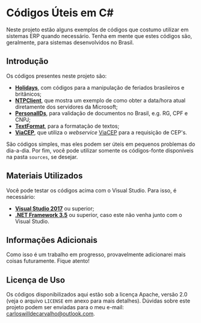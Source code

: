# Códigos Úteis em C\#

Neste projeto estão alguns exemplos de códigos que costumo utilizar em sistemas ERP quando necessário. Tenha em mente que estes códigos são, geralmente, para sistemas desenvolvidos no Brasil.

## Introdução

Os códigos presentes neste projeto são:

- [**Holidays**](Utilities/Holidays), com códigos para a manipulação de feriados brasileiros e britânicos;
- [**NTPClient**](Utilities/NTPClient), que mostra um exemplo de como obter a data/hora atual diretamente dos servidores da Microsoft;
- [**PersonalIDs**](Utilities/PersonalIDs), para validação de documentos no Brasil, e.g. RG, CPF e CNPJ;
- [**TextFormat**](TextFormat), para a formatação de textos;
- [**ViaCEP**](ViaCEP), que utiliza o _webservice_ [ViaCEP](https://viacep.com.br/) para a requisição de CEP's.

São códigos simples, mas eles podem ser úteis em pequenos problemas do dia-a-dia. Por fim, você pode utilizar somente os códigos-fonte disponíveis na pasta `sources`, se desejar.

## Materiais Utilizados

Você pode testar os códigos acima com o Visual Studio. Para isso, é necessário:

- [**Visual Studio 2017**](https://visualstudio.microsoft.com/downloads/) ou superior;
- [**.NET Framework 3.5**](https://www.microsoft.com/en-us/download/confirmation.aspx?id=21) ou superior, caso este não venha junto com o Visual Studio.

## Informações Adicionais

Como isso é um trabalho em progresso, provavelmente adicionarei mais coisas futuramente. Fique atento!

## Licença de Uso

Os códigos disponibilizados aqui estão sob a licença Apache, versão 2.0 (veja o arquivo `LICENSE` em anexo para mais detalhes). Dúvidas sobre este projeto podem ser enviadas para o meu e-mail: carloswilldecarvalho@outlook.com.